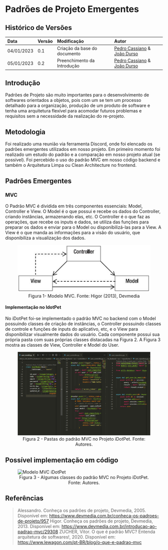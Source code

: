 # Padrões de Projeto Emergentes

## Histórico de Versões

| Data | Versão | Modificação | Autor |
| :- | :- | :- | :- |
| 04/01/2023   | 0.1   | Criação da base do documento   | [Pedro Cassiano](https://github.com/PedroLucasCM) & [João Durso](https://github.com/jvsdurso) |
| 05/01/2023   | 0.2   | Preenchimento da Introdução   | [Pedro Cassiano](https://github.com/PedroLucasCM) & [João Durso](https://github.com/jvsdurso) |

## Introdução

Padrões de Projeto são muito importantes para o desenvolvimento de softwares orientados a objetos, pois com um se tem um processo detalhado para a organização, produção de um produto de software e tenha uma arquitetura flexível para acomodar futuros problemas e requisitos sem a necessidade da realização do re-projeto.


## Metodologia

Foi realizado uma reunião via ferramenta Discord, onde foi elencado os padrões emergentes utilizados em nosso projeto. Em primeiro momento foi realizado um estudo do padrão e a comparação em nosso projeto atual (se possível). Foi percebido o uso do padrão MVC em nosso código backend e também o Arquitetura Limpa ou Clean Architecture no frontend.

## Padrões Emergentes

### MVC

O Padrão MVC é dividida em três componentes essenciais: Model, Controller e View.
O Model é o que possui e recebe os dados do Controller, criando instâncias, armazenando elas, etc.
O Controller é o que faz as operações, que recebe os inputs e dados, se utiliza das funções para preparar os dados e enviar para o Model ou disponibilizá-las para a View.
A View é o que manda as informações para a visão do usuário, que disponibiliza a visualização dos dados.

<figure>
  <img src="docs/assets/padrao_emergente/mvc.jpg?raw=true" alt="Modelo MVC"/>
  <figcaption align="center"> Figura 1- Modelo MVC. Fonte: Higor (2013), Devmedia </figcaption>
</figure>

#### Implementação no IdotPet
No iDotPet foi-se implementado o padrão MVC no backend com o Model possuindo classes de criação de instâncias, o Controller possuindo classes de controle e funções de inputs do aplicativo, etc, e o View para disponibilizar visualmente dados do usuário. 
Cada componente possui sua própria pasta com suas próprias classes distacadas na Figura 2. A Figura 3 mostra as classes de View, Controller e Model do User.
<figure>
  <img src="docs/assets/padrao_emergente/mvc2_idotpet.png?raw=true" alt="Modelo MVC iDotPet"/>
  <figcaption align="center"> Figura 2 - Pastas do padrão MVC no Projeto iDotPet. Fonte: Autores. </figcaption>
</figure>

## Possível implementação em código

<figure>
  <img src="docs/assets/padrao_emergente/mvc_idotpet.png?raw=true" alt="Modelo MVC iDotPet"/>
  <figcaption align="center"> Figura 3 - Algumas classes do padrão MVC no Projeto iDotPet. Fonte: Autores. </figcaption>
</figure>

## Referências

> Alessandro. Conheça os padrões de projeto, Devmedia, 2005. Disponível em: <https://www.devmedia.com.br/conheca-os-padroes-de-projeto/957>
> Higor. Conheça os padrões de projeto, Devmedia, 2013. Disponível em: <https://www.devmedia.com.br/introducao-ao-padrao-mvc/29308>
> ZUCHER, Vitor. O que é padrão MVC? Entenda arquitetura de softwares!, 2020. Disponível em: <https://www.lewagon.com/pt-BR/blog/o-que-e-padrao-mvc>